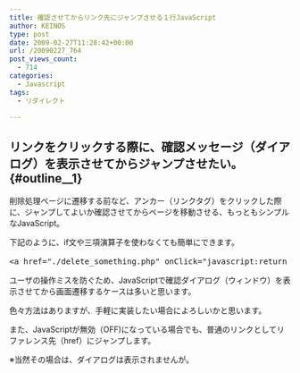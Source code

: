 ```yaml
---
title: 確認させてからリンク先にジャンプさせる１行JavaScript
author: KEINOS
type: post
date: 2009-02-27T11:28:42+00:00
url: /20090227_764
post_views_count:
  - 714
categories:
  - Javascript
tags:
  - リダイレクト

---
```

## リンクをクリックする際に、確認メッセージ（ダイアログ）を表示させてからジャンプさせたい。 {#outline__1}

<div class="section">
  <p>
    削除処理ページに遷移する前など、アンカー（リンクタグ）をクリックした際に、ジャンプしてよいか確認させてからページを移動させる、もっともシンプルなJavaScript。
  </p>
  
  <p>
    下記のように、if文や三項演算子を使わなくても簡単にできます。
  </p>
  
  <pre class="syntax-highlight">&lt;a href=<span class="synConstant">"./delete_something.php"</span> onClick=<span class="synConstant">"javascript:return confirm('本当に削除しますか？')"</span>&gt;【削除】&lt;/a&gt;
</pre>
  
  <p>
    ユーザの操作ミスを防ぐため、JavaScriptで確認ダイアログ（ウィンドウ）を表示させてから画面遷移するケースは多いと思います。
  </p>
  
  <p>
    色々方法はありますが、手軽に実装したい場合によろしいかと思います。
  </p>
  
  <p>
    また、JavaScriptが無効（OFF)になっている場合でも、普通のリンクとしてリファレンス先（href）にジャンプします。
  </p>
  
  <p>
    ※当然その場合は、ダイアログは表示されませんが。
  </p>
</div>